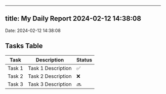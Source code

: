 
---
title: My Daily Report 2024-02-12 14:38:08
---

Date: 2024-02-12 14:38:08

## Tasks Table

| Task | Description | Status |
|------|-------------|--------|
| Task 1 | Task 1 Description | ✅ |
| Task 2 | Task 2 Description | ❌ |
| Task 3 | Task 3 Description | 🔜 |
